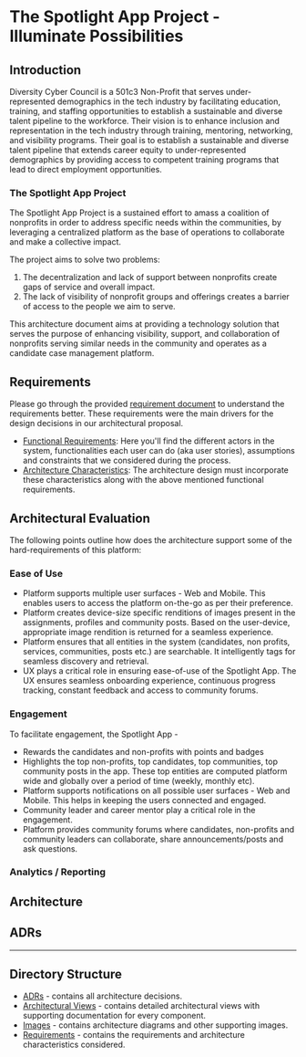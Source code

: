 # The Spotlight App Project - Illuminate Possibilities

## Introduction
Diversity Cyber Council is a 501c3 Non-Profit that serves under-represented demographics in the tech industry by facilitating education, training, and staffing opportunities to establish a sustainable and diverse talent pipeline to the workforce. Their vision is to enhance inclusion and representation in the tech industry through training, mentoring, networking, and visibility programs. Their goal is to establish a sustainable and diverse talent pipeline that extends career equity to under-represented demographics by providing access to competent training programs that lead to direct employment opportunities. 

### The Spotlight App Project
The Spotlight App Project is a sustained effort to amass a coalition of nonprofits in order to address specific needs within the communities, by leveraging a centralized platform as the base of operations to collaborate and make a collective impact. 

The project aims to solve two problems: 
1. The decentralization and lack of support between nonprofits create gaps of service and overall impact. 												
2. The lack of visibility of nonprofit groups and offerings creates a barrier of access to the people we aim to serve. 

This architecture document aims at providing a technology solution that serves the purpose of enhancing visibility, support, and collaboration of nonprofits serving similar needs in the community and operates as a candidate case management platform.

## Requirements
Please go through the provided [requirement document](https://docs.google.com/document/d/1XjEpcGJ87xYg1eWN9eE0_tH7te5HcVAgPvoONLHY4qQ/edit) to understand the requirements better. These requirements were the main drivers for the design decisions in our architectural proposal.
- [Functional Requirements](./requirements/functional-requirements.md): Here you'll find the different actors in the system, functionalities each user can do (aka user stories), assumptions and constraints that we considered during the process.
- [Architecture Characteristics](./requirements/architecture-characteristics.md): The architecture design must incorporate these characteristics along with the above mentioned functional requirements.

## Architectural Evaluation
The following points outline how does the architecture support some of the hard-requirements of this platform:
### Ease of Use
- Platform supports multiple user surfaces - Web and Mobile. This enables users to access the platform on-the-go as per their preference.
- Platform creates device-size specific renditions of images present in the assignments, profiles and community posts. Based on the user-device, appropriate image rendition is returned for a seamless experience.
- Platform ensures that all entities in the system (candidates, non profits, services, communities, posts etc.) are searchable. It intelligently tags for seamless discovery and retrieval.
- UX plays a critical role in ensuring ease-of-use of the Spotlight App. The UX ensures seamless onboarding experience, continuous progress tracking, constant feedback and access to community forums.

### Engagement
To facilitate engagement, the Spotlight App -
- Rewards the candidates and non-profits with points and badges
- Highlights the top non-profits, top candidates, top communities, top community posts in the app. These top entities are computed platform wide and globally over a period of time (weekly, monthly etc).
- Platform supports notifications on all possible user surfaces - Web and Mobile. This helps in keeping the users connected and engaged.
- Community leader and career mentor play a critical role in the engagement.
- Platform provides community forums where candidates, non-profits and community leaders can collaborate, share announcements/posts and ask questions.

### Analytics / Reporting
<!-- add text here -->

## Architecture

## ADRs

---

## Directory Structure
- [ADRs](./adrs/) - contains all architecture decisions.
- [Architectural Views](./architectural-views/) - contains detailed architectural views with supporting documentation for every component.
- [Images](./images) - contains architecture diagrams and other supporting images. 
- [Requirements](./requirements/) - contains the requirements and architecture characteristics considered.